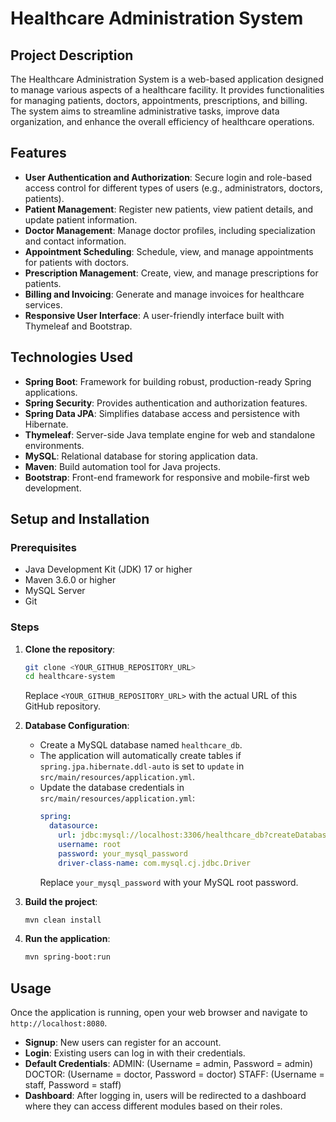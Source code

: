 # Healthcare Administration System

## Project Description
The Healthcare Administration System is a web-based application designed to manage various aspects of a healthcare facility. It provides functionalities for managing patients, doctors, appointments, prescriptions, and billing. The system aims to streamline administrative tasks, improve data organization, and enhance the overall efficiency of healthcare operations.

## Features
*   **User Authentication and Authorization**: Secure login and role-based access control for different types of users (e.g., administrators, doctors, patients).
*   **Patient Management**: Register new patients, view patient details, and update patient information.
*   **Doctor Management**: Manage doctor profiles, including specialization and contact information.
*   **Appointment Scheduling**: Schedule, view, and manage appointments for patients with doctors.
*   **Prescription Management**: Create, view, and manage prescriptions for patients.
*   **Billing and Invoicing**: Generate and manage invoices for healthcare services.
*   **Responsive User Interface**: A user-friendly interface built with Thymeleaf and Bootstrap.

## Technologies Used
*   **Spring Boot**: Framework for building robust, production-ready Spring applications.
*   **Spring Security**: Provides authentication and authorization features.
*   **Spring Data JPA**: Simplifies database access and persistence with Hibernate.
*   **Thymeleaf**: Server-side Java template engine for web and standalone environments.
*   **MySQL**: Relational database for storing application data.
*   **Maven**: Build automation tool for Java projects.
*   **Bootstrap**: Front-end framework for responsive and mobile-first web development.

## Setup and Installation

### Prerequisites
*   Java Development Kit (JDK) 17 or higher
*   Maven 3.6.0 or higher
*   MySQL Server
*   Git

### Steps
1.  **Clone the repository**:
    ```bash
    git clone <YOUR_GITHUB_REPOSITORY_URL>
    cd healthcare-system
    ```
    Replace `<YOUR_GITHUB_REPOSITORY_URL>` with the actual URL of this GitHub repository.

2.  **Database Configuration**:
    *   Create a MySQL database named `healthcare_db`.
    *   The application will automatically create tables if `spring.jpa.hibernate.ddl-auto` is set to `update` in `src/main/resources/application.yml`.
    *   Update the database credentials in `src/main/resources/application.yml`:
        ```yaml
        spring:
          datasource:
            url: jdbc:mysql://localhost:3306/healthcare_db?createDatabaseIfNotExist=true&useSSL=false&serverTimezone=UTC
            username: root
            password: your_mysql_password
            driver-class-name: com.mysql.cj.jdbc.Driver
        ```
        Replace `your_mysql_password` with your MySQL root password.

3.  **Build the project**:
    ```bash
    mvn clean install
    ```

4.  **Run the application**:
    ```bash
    mvn spring-boot:run
    ```

## Usage
Once the application is running, open your web browser and navigate to `http://localhost:8080`.

*   **Signup**: New users can register for an account.
*   **Login**: Existing users can log in with their credentials.
*   **Default Credentials**:
    ADMIN:
    (Username = admin,
    Password = admin)
    DOCTOR:
    (Username = doctor,
    Password = doctor)
    STAFF:
    (Username = staff,
    Password = staff)
*   **Dashboard**: After logging in, users will be redirected to a dashboard where they can access different modules based on their roles.
